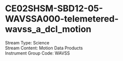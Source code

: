 # CE02SHSM-SBD12-05-WAVSSA000-telemetered-wavss_a_dcl_motion

Stream Type: Science<br>
Stream Content: Motion Data Products<br>
Instrument Group Code: WAVSS<br>
